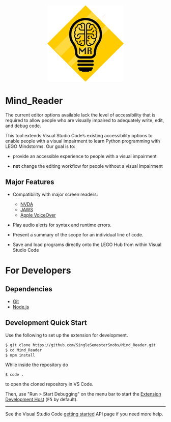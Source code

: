<!-- header with logo -->
<p align="center">
<img alt="Mind Reader Logo" src="./media/logo.png"></img>
</p>

<h1>Mind_Reader</h1>

<!-- overview description -->

The current editor options available lack the level of accessibility that is
required to allow people who are visually impaired to adequately write, edit,
and debug code. 

This tool extends Visual Studio Code’s existing
accessibility options to enable people with a visual impairment to learn
Python programming with LEGO Mindstorms. Our goal is to:

- provide an accessible experience to people with a visual impairment

- **not** change the editing workflow for people without a visual impairment

## Major Features

- Compatibility with major screen readers:

    - [NVDA](https://www.nvaccess.org/)
    - [JAWS](https://www.freedomscientific.com/products/software/jaws/)
    - [Apple VoiceOver](https://support.apple.com/guide/voiceover-guide/welcome/web/)

<!-- TODO: still need this -->
- Play audio alerts for syntax and runtime errors.

- Present a summary of the scope for an individual line of code.

- Save and load programs directly onto the LEGO Hub from within Visual Studio Code

# For Developers

## Dependencies
<!-- TODO: version information -->
<!-- TODO: how to support native-usb functionality? -->
- [Git](https://git-scm.com/)
- [Node.js](https://nodejs.org/en/)

## Development Quick Start
Use the following to set up the extension for development.

```console
$ git clone https://github.com/SingleSemesterSnobs/Mind_Reader.git
$ cd Mind_Reader
$ npm install
```

While inside the repository do

```console
$ code .
```

to open the cloned repository in VS Code.

Then, use "Run > Start Debugging" on the menu bar to start the [Extension
Development Host](https://code.visualstudio.com/api/advanced-topics/extension-host)
(<kbd>F5</kbd> by default).

---

See the Visual Studio Code [getting started](https://code.visualstudio.com/api/get-started/your-first-extension)
API page if you need more help.
